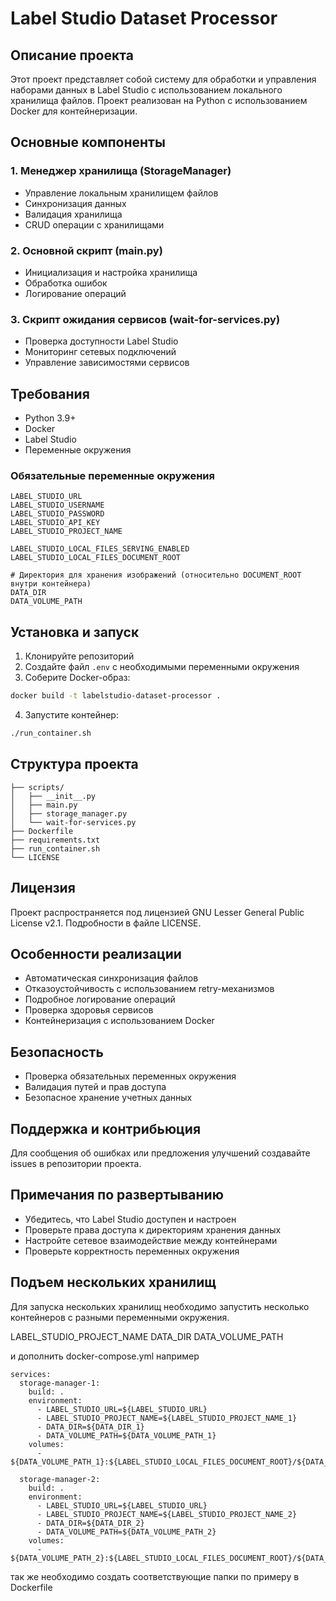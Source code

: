 # Label Studio Dataset Processor

## Описание проекта
Этот проект представляет собой систему для обработки и управления наборами данных в Label Studio с использованием локального хранилища файлов. Проект реализован на Python с использованием Docker для контейнеризации.

## Основные компоненты

### 1. Менеджер хранилища (StorageManager)
- Управление локальным хранилищем файлов
- Синхронизация данных  
- Валидация хранилища
- CRUD операции с хранилищами

### 2. Основной скрипт (main.py)
- Инициализация и настройка хранилища
- Обработка ошибок
- Логирование операций

### 3. Скрипт ожидания сервисов (wait-for-services.py)  
- Проверка доступности Label Studio
- Мониторинг сетевых подключений
- Управление зависимостями сервисов

## Требования
- Python 3.9+
- Docker
- Label Studio
- Переменные окружения

### Обязательные переменные окружения
```env
LABEL_STUDIO_URL
LABEL_STUDIO_USERNAME
LABEL_STUDIO_PASSWORD
LABEL_STUDIO_API_KEY
LABEL_STUDIO_PROJECT_NAME

LABEL_STUDIO_LOCAL_FILES_SERVING_ENABLED
LABEL_STUDIO_LOCAL_FILES_DOCUMENT_ROOT

# Директория для хранения изображений (относительно DOCUMENT_ROOT внутри контейнера)
DATA_DIR
DATA_VOLUME_PATH
```

## Установка и запуск

1. Клонируйте репозиторий
2. Создайте файл `.env` с необходимыми переменными окружения
3. Соберите Docker-образ:
```bash
docker build -t labelstudio-dataset-processor .
```

4. Запустите контейнер:
```bash 
./run_container.sh
```

## Структура проекта
```
├── scripts/
│   ├── __init__.py
│   ├── main.py
│   ├── storage_manager.py
│   └── wait-for-services.py
├── Dockerfile
├── requirements.txt  
├── run_container.sh
└── LICENSE
```

## Лицензия
Проект распространяется под лицензией GNU Lesser General Public License v2.1. Подробности в файле LICENSE.

## Особенности реализации
- Автоматическая синхронизация файлов
- Отказоустойчивость с использованием retry-механизмов
- Подробное логирование операций
- Проверка здоровья сервисов
- Контейнеризация с использованием Docker

## Безопасность
- Проверка обязательных переменных окружения
- Валидация путей и прав доступа
- Безопасное хранение учетных данных

## Поддержка и контрибьюция
Для сообщения об ошибках или предложения улучшений создавайте issues в репозитории проекта.

## Примечания по развертыванию
- Убедитесь, что Label Studio доступен и настроен
- Проверьте права доступа к директориям хранения данных
- Настройте сетевое взаимодействие между контейнерами
- Проверьте корректность переменных окружения

## Подъем нескольких хранилищ
Для запуска нескольких хранилищ необходимо запустить несколько контейнеров с разными переменными окружения.

LABEL_STUDIO_PROJECT_NAME
DATA_DIR
DATA_VOLUME_PATH

и дополнить docker-compose.yml
например
```
services:
  storage-manager-1:
    build: .
    environment:
      - LABEL_STUDIO_URL=${LABEL_STUDIO_URL}
      - LABEL_STUDIO_PROJECT_NAME=${LABEL_STUDIO_PROJECT_NAME_1}
      - DATA_DIR=${DATA_DIR_1}
      - DATA_VOLUME_PATH=${DATA_VOLUME_PATH_1}
    volumes:
      - ${DATA_VOLUME_PATH_1}:${LABEL_STUDIO_LOCAL_FILES_DOCUMENT_ROOT}/${DATA_DIR_1}

  storage-manager-2:
    build: .
    environment:
      - LABEL_STUDIO_URL=${LABEL_STUDIO_URL}
      - LABEL_STUDIO_PROJECT_NAME=${LABEL_STUDIO_PROJECT_NAME_2}
      - DATA_DIR=${DATA_DIR_2}
      - DATA_VOLUME_PATH=${DATA_VOLUME_PATH_2}
    volumes:
      - ${DATA_VOLUME_PATH_2}:${LABEL_STUDIO_LOCAL_FILES_DOCUMENT_ROOT}/${DATA_DIR_2}
```

так же необходимо создать соответствующие папки по примеру в Dockerfile